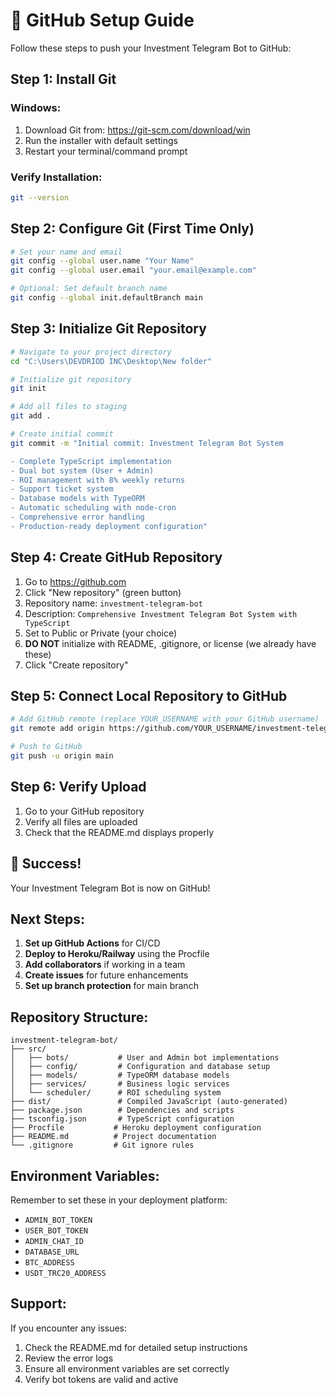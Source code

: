 # 🚀 GitHub Setup Guide

Follow these steps to push your Investment Telegram Bot to GitHub:

## Step 1: Install Git

### Windows:
1. Download Git from: https://git-scm.com/download/win
2. Run the installer with default settings
3. Restart your terminal/command prompt

### Verify Installation:
```bash
git --version
```

## Step 2: Configure Git (First Time Only)

```bash
# Set your name and email
git config --global user.name "Your Name"
git config --global user.email "your.email@example.com"

# Optional: Set default branch name
git config --global init.defaultBranch main
```

## Step 3: Initialize Git Repository

```bash
# Navigate to your project directory
cd "C:\Users\DEVDRIOD INC\Desktop\New folder"

# Initialize git repository
git init

# Add all files to staging
git add .

# Create initial commit
git commit -m "Initial commit: Investment Telegram Bot System

- Complete TypeScript implementation
- Dual bot system (User + Admin)
- ROI management with 8% weekly returns
- Support ticket system
- Database models with TypeORM
- Automatic scheduling with node-cron
- Comprehensive error handling
- Production-ready deployment configuration"
```

## Step 4: Create GitHub Repository

1. Go to https://github.com
2. Click "New repository" (green button)
3. Repository name: `investment-telegram-bot`
4. Description: `Comprehensive Investment Telegram Bot System with TypeScript`
5. Set to Public or Private (your choice)
6. **DO NOT** initialize with README, .gitignore, or license (we already have these)
7. Click "Create repository"

## Step 5: Connect Local Repository to GitHub

```bash
# Add GitHub remote (replace YOUR_USERNAME with your GitHub username)
git remote add origin https://github.com/YOUR_USERNAME/investment-telegram-bot.git

# Push to GitHub
git push -u origin main
```

## Step 6: Verify Upload

1. Go to your GitHub repository
2. Verify all files are uploaded
3. Check that the README.md displays properly

## 🎉 Success!

Your Investment Telegram Bot is now on GitHub! 

## Next Steps:

1. **Set up GitHub Actions** for CI/CD
2. **Deploy to Heroku/Railway** using the Procfile
3. **Add collaborators** if working in a team
4. **Create issues** for future enhancements
5. **Set up branch protection** for main branch

## Repository Structure:

```
investment-telegram-bot/
├── src/
│   ├── bots/           # User and Admin bot implementations
│   ├── config/         # Configuration and database setup
│   ├── models/         # TypeORM database models
│   ├── services/       # Business logic services
│   └── scheduler/      # ROI scheduling system
├── dist/               # Compiled JavaScript (auto-generated)
├── package.json        # Dependencies and scripts
├── tsconfig.json       # TypeScript configuration
├── Procfile           # Heroku deployment configuration
├── README.md          # Project documentation
└── .gitignore         # Git ignore rules
```

## Environment Variables:

Remember to set these in your deployment platform:
- `ADMIN_BOT_TOKEN`
- `USER_BOT_TOKEN` 
- `ADMIN_CHAT_ID`
- `DATABASE_URL`
- `BTC_ADDRESS`
- `USDT_TRC20_ADDRESS`

## Support:

If you encounter any issues:
1. Check the README.md for detailed setup instructions
2. Review the error logs
3. Ensure all environment variables are set correctly
4. Verify bot tokens are valid and active
